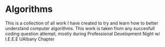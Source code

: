 # Algorithms
This is a collection of all work I have created to try and learn how to better understand computer algorithms. This work is taken from any succesfull coding question attempt, mostly during Professional Development Night w/ I.E.E.E UAlbany Chapter
